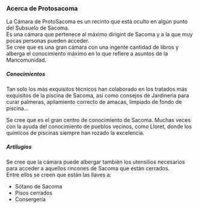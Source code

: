 ### Acerca de Protosacoma  

La Cámara de ProtoSacoma es un recinto que está oculto en algún punto del Subsuelo de Sacoma.  
Es una cámara que pertenece al máximo dirigint de Sacoma y a la que muy pocas personas pueden acceder.  
Se cree que es una gran cámara con una ingente cantidad de libros y alberga el conocimiento máximo en lo que refiere a asuntos de la Mancomunidad.  

##### Conocimientos  

Tan solo los más exquisitos técnicos han colaborado en los tratados más exquisitos de la piscina de Sacoma, así como consejos de Jardineria para curar palmeras,
apilamiento correcto de amacas, limpiado de fondo de piscina...  

Se cree que es el gran centro de conocimiento de Sacoma. Muchas veces con la ayuda del conocimiento de pueblos vecinos, como Lloret, donde 
los químicos de piscinas siempre han rozado la excelencia.  

##### Artilugios

Se cree que la cámara puede albergar también los utensilios necesarios para acceder a aquellos rincones de Sacoma que están cerrados.  
Entre ellos se creen que están las llaves a:
+ Sótano de Sacoma
+ Pisos cerrados
+ Consergería



